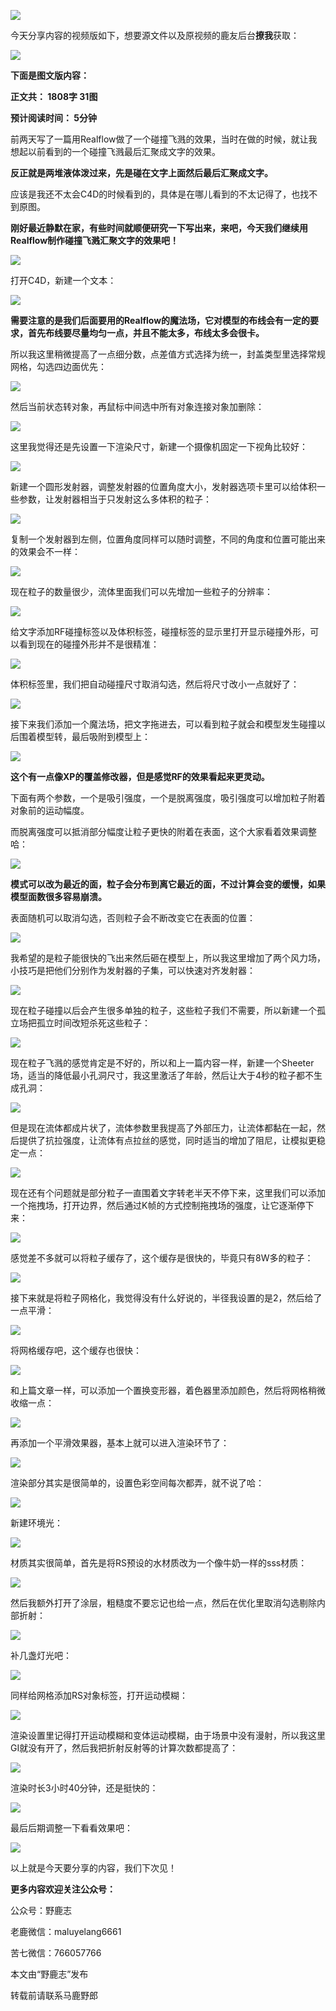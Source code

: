 ![](https://pic4.zhimg.com/v2-2802043a29f99ffdbbd05c394c72340f_r.jpg)

今天分享内容的视频版如下，想要源文件以及原视频的鹿友后台**撩我**获取：

[![](https://pica.zhimg.com/v2-58d32a822553ff1054347270937c26b3.png)](https://link.zhihu.com/?target=https%3A//www.zhihu.com/video/1551208565381222400)

**下面是图文版内容：**

**正文共： 1808字 31图**

**预计阅读时间： 5分钟**

前两天写了一篇用Realflow做了一个碰撞飞溅的效果，当时在做的时候，就让我想起以前看到的一个碰撞飞溅最后汇聚成文字的效果。

**反正就是两堆液体泼过来，先是碰在文字上面然后最后汇聚成文字。**

应该是我还不太会C4D的时候看到的，具体是在哪儿看到的不太记得了，也找不到原图。

**刚好最近静默在家，有些时间就顺便研究一下写出来，来吧，今天我们继续用Realflow制作碰撞飞溅汇聚文字的效果吧！**

![](https://pic2.zhimg.com/v2-29972d51c8ff091e19931910625efd1d_r.jpg)

打开C4D，新建一个文本：

![](https://pic3.zhimg.com/v2-b456e8dcd97f15f89f26e611539d9e22_r.jpg)

**需要注意的是我们后面要用的Realflow的魔法场，它对模型的布线会有一定的要求，首先布线要尽量均匀一点，并且不能太多，布线太多会很卡。**

所以我这里稍微提高了一点细分数，点差值方式选择为统一，封盖类型里选择常规网格，勾选四边面优先：

![](https://pic3.zhimg.com/v2-f62687497056f2c01b2d30ed1396a446_r.jpg)

然后当前状态转对象，再鼠标中间选中所有对象连接对象加删除：

![](https://pic4.zhimg.com/v2-d07ec5ebde3d00f2d822674fe6623823_r.jpg)

这里我觉得还是先设置一下渲染尺寸，新建一个摄像机固定一下视角比较好：

![](https://pic1.zhimg.com/v2-6e35793e514ba028d584d1f2461f29ec_r.jpg)

新建一个圆形发射器，调整发射器的位置角度大小，发射器选项卡里可以给体积一些参数，让发射器相当于只发射这么多体积的粒子：

![](https://pic2.zhimg.com/v2-11398f57a0ccf023d57514e7ebe644c1_r.jpg)

复制一个发射器到左侧，位置角度同样可以随时调整，不同的角度和位置可能出来的效果会不一样：

![](https://pic2.zhimg.com/v2-d7ea5a5f0f7c6959f49d65e7f2967559_r.jpg)

现在粒子的数量很少，流体里面我们可以先增加一些粒子的分辨率：

![](https://pic1.zhimg.com/v2-59922d0e15753e329ae5afa6f782fbec_r.jpg)

给文字添加RF碰撞标签以及体积标签，碰撞标签的显示里打开显示碰撞外形，可以看到现在的碰撞外形并不是很精准：

![](https://pic4.zhimg.com/v2-8f12cde459d84067d992ec467fbfbbef_r.jpg)

体积标签里，我们把自动碰撞尺寸取消勾选，然后将尺寸改小一点就好了：

![](https://pic3.zhimg.com/v2-fc5c4da2358a3c877a6f1f214e925eca_r.jpg)

接下来我们添加一个魔法场，把文字拖进去，可以看到粒子就会和模型发生碰撞以后围着模型转，最后吸附到模型上：

![](https://pic1.zhimg.com/v2-15e9c94aa3adb1f48a485324efafc8d0_r.jpg)

**这个有一点像XP的覆盖修改器，但是感觉RF的效果看起来更灵动。**

下面有两个参数，一个是吸引强度，一个是脱离强度，吸引强度可以增加粒子附着对象前的运动幅度。

而脱离强度可以抵消部分幅度让粒子更快的附着在表面，这个大家看着效果调整哈：

![](https://pic1.zhimg.com/v2-9f4d073c1417d9549a80311b23c503e8_r.jpg)

**模式可以改为最近的面，粒子会分布到离它最近的面，不过计算会变的缓慢，如果模型面数很多容易崩溃。**

表面随机可以取消勾选，否则粒子会不断改变它在表面的位置：  

![](https://pic2.zhimg.com/v2-021827955e1588d7c6a631b11942fcb1_r.jpg)

我希望的是粒子能很快的飞出来然后砸在模型上，所以我这里增加了两个风力场，小技巧是把他们分别作为发射器的子集，可以快速对齐发射器：

![](https://pic4.zhimg.com/v2-2fbb2717ff81752c2133ff67fb0e6d9f_r.jpg)

现在粒子碰撞以后会产生很多单独的粒子，这些粒子我们不需要，所以新建一个孤立场把孤立时间改短杀死这些粒子：

![](https://pic4.zhimg.com/v2-4a5a00f4fad6f72cddc18eb15b8b6db7_r.jpg)

现在粒子飞溅的感觉肯定是不好的，所以和上一篇内容一样，新建一个Sheeter场，适当的降低最小孔洞尺寸，我这里激活了年龄，然后让大于4秒的粒子都不生成孔洞：

![](https://pic1.zhimg.com/v2-a4c4ccab637a6c3f5f2ea4cc3616f0dc_r.jpg)

但是现在流体都成片状了，流体参数里我提高了外部压力，让流体都黏在一起，然后提供了抗拉强度，让流体有点拉丝的感觉，同时适当的增加了阻尼，让模拟更稳定一点：

![](https://pic3.zhimg.com/v2-4cf6d18837c5441687d04ec0b1717ae2_r.jpg)

现在还有个问题就是部分粒子一直围着文字转老半天不停下来，这里我们可以添加一个拖拽场，打开边界，然后通过K帧的方式控制拖拽场的强度，让它逐渐停下来：

![](https://pic1.zhimg.com/v2-086f2560ebb3e8e5080a4a6a1af63598_r.jpg)

感觉差不多就可以将粒子缓存了，这个缓存是很快的，毕竟只有8W多的粒子：

![](https://pic2.zhimg.com/v2-700ad0ca68d9e653b594c80a79a95a89_r.jpg)

接下来就是将粒子网格化，我觉得没有什么好说的，半径我设置的是2，然后给了一点平滑：

![](https://pic1.zhimg.com/v2-1333e66f1cbe7aff852f3066eb4d3d3c_r.jpg)

将网格缓存吧，这个缓存也很快：

![](https://pic4.zhimg.com/v2-1c05366d08b72a7c934ace4d4cd365c7_r.jpg)

和上篇文章一样，可以添加一个置换变形器，着色器里添加颜色，然后将网格稍微收缩一点：

![](https://pic4.zhimg.com/v2-f29131294ff6f494804931764fde55d3_r.jpg)

再添加一个平滑效果器，基本上就可以进入渲染环节了：

![](https://pic2.zhimg.com/v2-1a3f5365961bbeef001b9069b90a036d_r.jpg)

渲染部分其实是很简单的，设置色彩空间每次都弄，就不说了哈：

![](https://pic4.zhimg.com/v2-2de012ecfd9ac4bc2688dfa57afec18f_r.jpg)

新建环境光：

![](https://pic2.zhimg.com/v2-f3449f232e28c9ecf5d7e7ebfb79c88d_r.jpg)

材质其实很简单，首先是将RS预设的水材质改为一个像牛奶一样的sss材质：

![](https://pic2.zhimg.com/v2-46b9ffa055e9079fff65fa84722105e9_r.jpg)

然后我额外打开了涂层，粗糙度不要忘记也给一点，然后在优化里取消勾选剔除内部折射：

![](https://pic2.zhimg.com/v2-f5b459f07b8ab5e0c639e984456a55b5_r.jpg)

补几盏灯光吧：

![](https://pic1.zhimg.com/v2-18bd79e8bf04bde324b97106af494bcc_r.jpg)

同样给网格添加RS对象标签，打开运动模糊：

![](https://pic1.zhimg.com/v2-f4f68976671e70e87ac43e384d016fac_r.jpg)

渲染设置里记得打开运动模糊和变体运动模糊，由于场景中没有漫射，所以我这里GI就没有开了，然后我把折射反射等的计算次数都提高了：

![](https://pic3.zhimg.com/v2-4e94bc9ecfa1af8f52a111fb907eb522_r.jpg)

渲染时长3小时40分钟，还是挺快的：

![](https://pic1.zhimg.com/v2-883269df6f40c15577c757317c244188_r.jpg)

最后后期调整一下看看效果吧：

[![](https://pic3.zhimg.com/v2-1f224c1e7c0652f2fbecfe5b926bfd67.jpg?source=382ee89a)](https://link.zhihu.com/?target=https%3A//www.zhihu.com/video/1551208734331990016)

以上就是今天要分享的内容，我们下次见！

**更多内容欢迎关注公众号：**

公众号：野鹿志

老鹿微信：maluyelang6661

苦七微信：766057766

本文由“野鹿志”发布

转载前请联系马鹿野郎